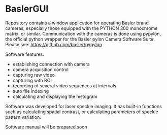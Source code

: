 # BaslerGUI

Repository contains a window application for operating Basler brand cameras, especially those equipped with the PYTHON 300 monochrome matrix, or similar. 
Communication with the cameras is done using pypylon, the official python wrapper for the Basler pylon Camera Software Suite. Please see:
https://github.com/basler/pypylon

Software features:
* establishing connection with camera
* camera acquisition control
* capturing raw video
* capturing with ROI
* recording of several video sequences at intervals
* auto file indexing
* calculating and displaying the histogram

Software was developed for laser speckle imaging. It has built-in functions such as calculating spatial contrast, or calculating parameters of speckle pattern variation.

Software manual will be prepared soon
  
